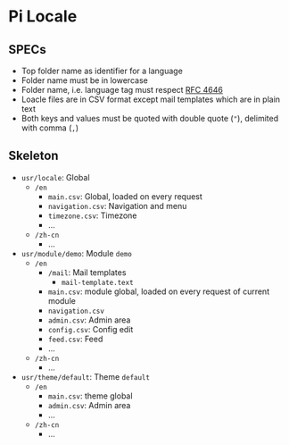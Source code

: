 Pi Locale
=========

SPECs
-----
* Top folder name as identifier for a language
* Folder name must be in lowercase
* Folder name, i.e. language tag must respect [RFC 4646](http://www.ietf.org/rfc/rfc4646.txt)
* Loacle files are in CSV format except mail templates which are in plain text
* Both keys and values must be quoted with double quote (```"```), delimited with comma (```,```)


Skeleton
--------

* ```usr/locale```: Global
  * ```/en```
    * ```main.csv```: Global, loaded on every request
    * ```navigation.csv```: Navigation and menu
    * ```timezone.csv```: Timezone
    * ...
  * ```/zh-cn```
    * ...
* ```usr/module/demo```: Module ```demo```
  * ```/en```
    * ```/mail```: Mail templates
      * ```mail-template.text```
    * ```main.csv```: module global, loaded on every request of current module
    * ```navigation.csv```
    * ```admin.csv```: Admin area
    * ```config.csv```: Config edit
    * ```feed.csv```: Feed
    * ...
  * ```/zh-cn```
    * ...
* ```usr/theme/default```: Theme ```default```
  * ```/en```
    * ```main.csv```: theme global
    * ```admin.csv```: Admin area
    * ...
  * ```/zh-cn```
    * ...
